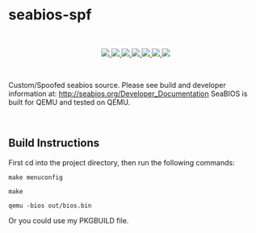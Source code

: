 # seabios-spf


<br>

<p align="center"> 
    <a href="#" target="_blank"> <img src="https://img.shields.io/tokei/lines/github/nexusflipp/seabios"/> </a>
    <a href="#" target="_blank"> <img src="https://img.shields.io/github/issues/nexusflipp/seabios"/> </a>
    <a href="#" target="_blank"> <img src="https://img.shields.io/github/languages/top/nexusflipp/seabios"/> </a> 
    <a href="#" target="_blank"> <img src="https://img.shields.io/github/languages/count/nexusflipp/seabios"/> </a> 
    <a href="#" target="_blank"> <img src="https://img.shields.io/github/last-commit/nexusflipp/seabios"/> </a> 
    <a href="#" target="_blank"> <img src="https://img.shields.io/github/repo-size/nexusflipp/seabios"/> </a> 
    <a href="#" target="_blank"> <img src="https://img.shields.io/github/languages/code-size/nexusflipp/seabios"/> </a> 
</p>

<br>

Custom/Spoofed seabios source.
Please see build and developer information at: http://seabios.org/Developer_Documentation
SeaBIOS is built for QEMU and tested on QEMU.

<br>

## Build Instructions

First cd into the project directory, then run the following commands:

```shell
make menuconfig 
```

```shell
make
```

```shell
qemu -bios out/bios.bin
```

Or you could use my PKGBUILD file.
